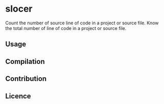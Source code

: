 
# slocer

Count the number of source line of code in a project or source file. Know the total number of line of code in a project or source file.

## Usage

## Compilation

## Contribution

## Licence